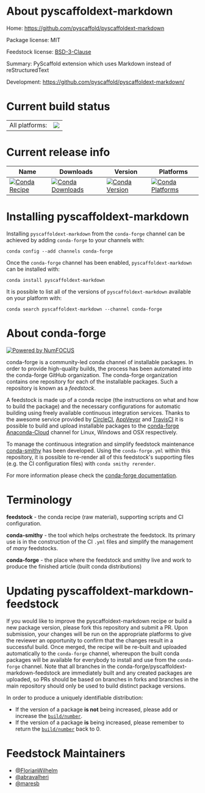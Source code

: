 About pyscaffoldext-markdown
============================

Home: https://github.com/pyscaffold/pyscaffoldext-markdown

Package license: MIT

Feedstock license: [BSD-3-Clause](https://github.com/conda-forge/pyscaffoldext-markdown-feedstock/blob/master/LICENSE.txt)

Summary: PyScaffold extension which uses Markdown instead of reStructuredText

Development: https://github.com/pyscaffold/pyscaffoldext-markdown/

Current build status
====================


<table><tr><td>All platforms:</td>
    <td>
      <a href="https://dev.azure.com/conda-forge/feedstock-builds/_build/latest?definitionId=12157&branchName=master">
        <img src="https://dev.azure.com/conda-forge/feedstock-builds/_apis/build/status/pyscaffoldext-markdown-feedstock?branchName=master">
      </a>
    </td>
  </tr>
</table>

Current release info
====================

| Name | Downloads | Version | Platforms |
| --- | --- | --- | --- |
| [![Conda Recipe](https://img.shields.io/badge/recipe-pyscaffoldext--markdown-green.svg)](https://anaconda.org/conda-forge/pyscaffoldext-markdown) | [![Conda Downloads](https://img.shields.io/conda/dn/conda-forge/pyscaffoldext-markdown.svg)](https://anaconda.org/conda-forge/pyscaffoldext-markdown) | [![Conda Version](https://img.shields.io/conda/vn/conda-forge/pyscaffoldext-markdown.svg)](https://anaconda.org/conda-forge/pyscaffoldext-markdown) | [![Conda Platforms](https://img.shields.io/conda/pn/conda-forge/pyscaffoldext-markdown.svg)](https://anaconda.org/conda-forge/pyscaffoldext-markdown) |

Installing pyscaffoldext-markdown
=================================

Installing `pyscaffoldext-markdown` from the `conda-forge` channel can be achieved by adding `conda-forge` to your channels with:

```
conda config --add channels conda-forge
```

Once the `conda-forge` channel has been enabled, `pyscaffoldext-markdown` can be installed with:

```
conda install pyscaffoldext-markdown
```

It is possible to list all of the versions of `pyscaffoldext-markdown` available on your platform with:

```
conda search pyscaffoldext-markdown --channel conda-forge
```


About conda-forge
=================

[![Powered by NumFOCUS](https://img.shields.io/badge/powered%20by-NumFOCUS-orange.svg?style=flat&colorA=E1523D&colorB=007D8A)](http://numfocus.org)

conda-forge is a community-led conda channel of installable packages.
In order to provide high-quality builds, the process has been automated into the
conda-forge GitHub organization. The conda-forge organization contains one repository
for each of the installable packages. Such a repository is known as a *feedstock*.

A feedstock is made up of a conda recipe (the instructions on what and how to build
the package) and the necessary configurations for automatic building using freely
available continuous integration services. Thanks to the awesome service provided by
[CircleCI](https://circleci.com/), [AppVeyor](https://www.appveyor.com/)
and [TravisCI](https://travis-ci.com/) it is possible to build and upload installable
packages to the [conda-forge](https://anaconda.org/conda-forge)
[Anaconda-Cloud](https://anaconda.org/) channel for Linux, Windows and OSX respectively.

To manage the continuous integration and simplify feedstock maintenance
[conda-smithy](https://github.com/conda-forge/conda-smithy) has been developed.
Using the ``conda-forge.yml`` within this repository, it is possible to re-render all of
this feedstock's supporting files (e.g. the CI configuration files) with ``conda smithy rerender``.

For more information please check the [conda-forge documentation](https://conda-forge.org/docs/).

Terminology
===========

**feedstock** - the conda recipe (raw material), supporting scripts and CI configuration.

**conda-smithy** - the tool which helps orchestrate the feedstock.
                   Its primary use is in the construction of the CI ``.yml`` files
                   and simplify the management of *many* feedstocks.

**conda-forge** - the place where the feedstock and smithy live and work to
                  produce the finished article (built conda distributions)


Updating pyscaffoldext-markdown-feedstock
=========================================

If you would like to improve the pyscaffoldext-markdown recipe or build a new
package version, please fork this repository and submit a PR. Upon submission,
your changes will be run on the appropriate platforms to give the reviewer an
opportunity to confirm that the changes result in a successful build. Once
merged, the recipe will be re-built and uploaded automatically to the
`conda-forge` channel, whereupon the built conda packages will be available for
everybody to install and use from the `conda-forge` channel.
Note that all branches in the conda-forge/pyscaffoldext-markdown-feedstock are
immediately built and any created packages are uploaded, so PRs should be based
on branches in forks and branches in the main repository should only be used to
build distinct package versions.

In order to produce a uniquely identifiable distribution:
 * If the version of a package **is not** being increased, please add or increase
   the [``build/number``](https://docs.conda.io/projects/conda-build/en/latest/resources/define-metadata.html#build-number-and-string).
 * If the version of a package **is** being increased, please remember to return
   the [``build/number``](https://docs.conda.io/projects/conda-build/en/latest/resources/define-metadata.html#build-number-and-string)
   back to 0.

Feedstock Maintainers
=====================

* [@FlorianWilhelm](https://github.com/FlorianWilhelm/)
* [@abravalheri](https://github.com/abravalheri/)
* [@maresb](https://github.com/maresb/)

